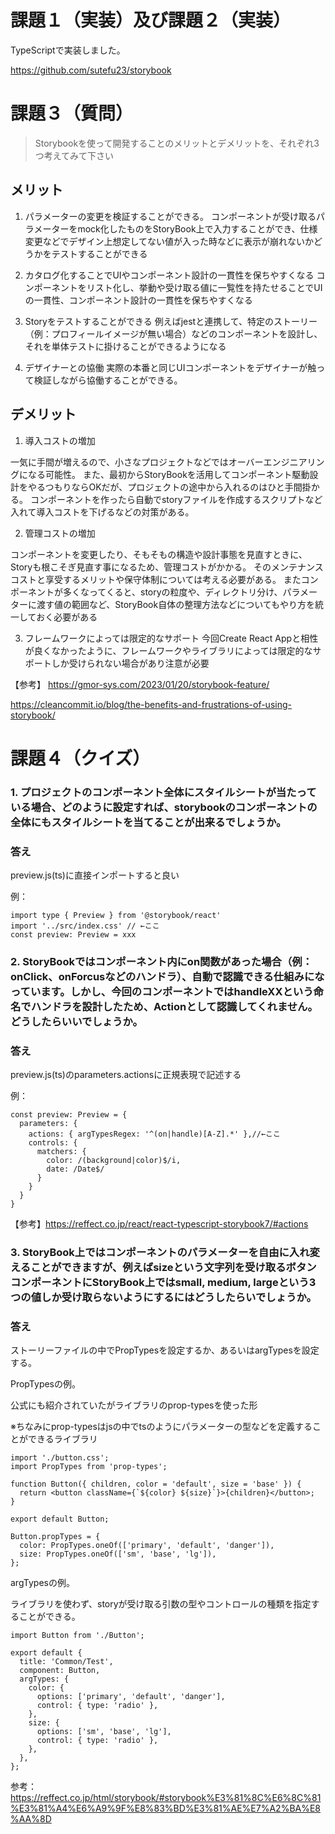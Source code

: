 # 課題１（実装）及び課題２（実装）

TypeScriptで実装しました。

https://github.com/sutefu23/storybook


# 課題３（質問）

> Storybookを使って開発することのメリットとデメリットを、それぞれ3つ考えてみて下さい

## メリット
1. パラメーターの変更を検証することができる。
コンポーネントが受け取るパラメーターをmock化したものをStoryBook上で入力することができ、仕様変更などでデザイン上想定してない値が入った時などに表示が崩れないかどうかをテストすることができる

2. カタログ化することでUIやコンポーネント設計の一貫性を保ちやすくなる
コンポーネントをリスト化し、挙動や受け取る値に一覧性を持たせることでUIの一貫性、コンポーネント設計の一貫性を保ちやすくなる

3. Storyをテストすることができる
例えばjestと連携して、特定のストーリー（例：プロフィールイメージが無い場合）などのコンポーネントを設計し、それを単体テストに掛けることができるようになる

4. デザイナーとの協働
実際の本番と同じUIコンポーネントをデザイナーが触って検証しながら協働することができる。


## デメリット

1. 導入コストの増加

一気に手間が増えるので、小さなプロジェクトなどではオーバーエンジニアリングになる可能性。
また、最初からStoryBookを活用してコンポーネント駆動設計をやるつもりならOKだが、プロジェクトの途中から入れるのはひと手間掛かる。
コンポーネントを作ったら自動でstoryファイルを作成するスクリプトなど入れて導入コストを下げるなどの対策がある。

2. 管理コストの増加

コンポーネントを変更したり、そもそもの構造や設計事態を見直すときに、Storyも根こそぎ見直す事になるため、管理コストがかかる。
そのメンテナンスコストと享受するメリットや保守体制については考える必要がある。
またコンポーネントが多くなってくると、storyの粒度や、ディレクトリ分け、パラメーターに渡す値の範囲など、StoryBook自体の整理方法などについてもやり方を統一しておく必要がある

3. フレームワークによっては限定的なサポート
今回Create React Appと相性が良くなかったように、フレームワークやライブラリによっては限定的なサポートしか受けられない場合があり注意が必要


【参考】
https://gmor-sys.com/2023/01/20/storybook-feature/

https://cleancommit.io/blog/the-benefits-and-frustrations-of-using-storybook/


# 課題４（クイズ）

### 1. プロジェクトのコンポーネント全体にスタイルシートが当たっている場合、どのように設定すれば、storybookのコンポーネントの全体にもスタイルシートを当てることが出来るでしょうか。


### 答え

preview.js(ts)に直接インポートすると良い

例：

```
import type { Preview } from '@storybook/react'
import '../src/index.css' // ←ここ
const preview: Preview = xxx
```

### 2. StoryBookではコンポーネント内にon関数があった場合（例：onClick、onForcusなどのハンドラ）、自動で認識できる仕組みになっています。しかし、今回のコンポーネントではhandleXXという命名でハンドラを設計したため、Actionとして認識してくれません。どうしたらいいでしょうか。

### 答え
preview.js(ts)のparameters.actionsに正規表現で記述する

例：

```
const preview: Preview = {
  parameters: {
    actions: { argTypesRegex: '^(on|handle)[A-Z].*' },//←ここ
    controls: {
      matchers: {
        color: /(background|color)$/i,
        date: /Date$/
      }
    }
  }
}
```

【参考】https://reffect.co.jp/react/react-typescript-storybook7/#actions

### 3. StoryBook上ではコンポーネントのパラメーターを自由に入れ変えることができますが、例えばsizeという文字列を受け取るボタンコンポーネントにStoryBook上ではsmall, medium, largeという3つの値しか受け取らないようにするにはどうしたらいでしょうか。

### 答え

ストーリーファイルの中でPropTypesを設定するか、あるいはargTypesを設定する。

PropTypesの例。

公式にも紹介されていたがライブラリのprop-typesを使った形

※ちなみにprop-typesはjsの中でtsのようにパラメーターの型などを定義することができるライブラリ

```
import './button.css';
import PropTypes from 'prop-types';

function Button({ children, color = 'default', size = 'base' }) {
  return <button className={`${color} ${size}`}>{children}</button>;
}

export default Button;

Button.propTypes = {
  color: PropTypes.oneOf(['primary', 'default', 'danger']),
  size: PropTypes.oneOf(['sm', 'base', 'lg']),
};
```

argTypesの例。

ライブラリを使わず、storyが受け取る引数の型やコントロールの種類を指定することができる。

```
import Button from './Button';

export default {
  title: 'Common/Test',
  component: Button,
  argTypes: {
    color: {
      options: ['primary', 'default', 'danger'],
      control: { type: 'radio' },
    },
    size: {
      options: ['sm', 'base', 'lg'],
      control: { type: 'radio' },
    },
  },
};

```


参考：https://reffect.co.jp/html/storybook/#storybook%E3%81%8C%E6%8C%81%E3%81%A4%E6%A9%9F%E8%83%BD%E3%81%AE%E7%A2%BA%E8%AA%8D